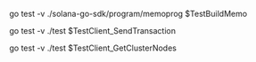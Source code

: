 go test -v ./solana-go-sdk/program/memoprog $TestBuildMemo

go test -v ./test $TestClient_SendTransaction

go test -v ./test $TestClient_GetClusterNodes